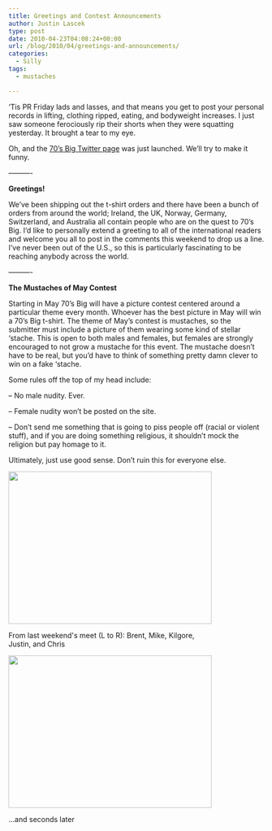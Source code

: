 ```yaml
---
title: Greetings and Contest Announcements
author: Justin Lascek
type: post
date: 2010-04-23T04:08:24+00:00
url: /blog/2010/04/greetings-and-announcements/
categories:
  - Silly
tags:
  - mustaches

---
```

&#8216;Tis PR Friday lads and lasses, and that means you get to post your personal records in lifting, clothing ripped, eating, and bodyweight increases. I just saw someone ferociously rip their shorts when they were squatting yesterday. It brought a tear to my eye.
  

  
Oh, and the [70&#8217;s Big Twitter page][1] was just launched. We&#8217;ll try to make it funny.
  
&#8212;&#8212;&#8212;-
  

  
**Greetings!**
  
We&#8217;ve been shipping out the t-shirt orders and there have been a bunch of orders from around the world; Ireland, the UK, Norway, Germany, Switzerland, and Australia all contain people who are on the quest to 70&#8217;s Big. I&#8217;d like to personally extend a greeting to all of the international readers and welcome you all to post in the comments this weekend to drop us a line. I&#8217;ve never been out of the U.S., so this is particularly fascinating to be reaching anybody across the world.
  

  
&#8212;&#8212;&#8212;-
  

  
**The Mustaches of May Contest**
  
Starting in May 70&#8217;s Big will have a picture contest centered around a particular theme every month. Whoever has the best picture in May will win a 70&#8217;s Big t-shirt. The theme of May&#8217;s contest is mustaches, so the submitter must include a picture of them wearing some kind of stellar &#8216;stache. This is open to both males and females, but females are strongly encouraged to not grow a mustache for this event. The mustache doesn&#8217;t have to be real, but you&#8217;d have to think of something pretty damn clever to win on a fake &#8216;stache.
  

  
Some rules off the top of my head include:
  
&#8211; No male nudity. Ever.
  
&#8211; Female nudity won&#8217;t be posted on the site.
  
&#8211; Don&#8217;t send me something that is going to piss people off (racial or violent stuff), and if you are doing something religious, it shouldn&#8217;t mock the religion but pay homage to it.
  

  
Ultimately, just use good sense. Don&#8217;t ruin this for everyone else.
  

  


<div id="attachment_1644" style="width: 410px" class="wp-caption aligncenter">
  <img aria-describedby="caption-attachment-1644" data-attachment-id="1644" data-permalink="/blog/2010/04/greetings-and-announcements/dsc04438/" data-orig-file="/2010/04/DSC04438.jpg" data-orig-size="600,450" data-comments-opened="1" data-image-meta="{&quot;aperture&quot;:&quot;0&quot;,&quot;credit&quot;:&quot;&quot;,&quot;camera&quot;:&quot;&quot;,&quot;caption&quot;:&quot;&quot;,&quot;created_timestamp&quot;:&quot;0&quot;,&quot;copyright&quot;:&quot;&quot;,&quot;focal_length&quot;:&quot;0&quot;,&quot;iso&quot;:&quot;0&quot;,&quot;shutter_speed&quot;:&quot;0&quot;,&quot;title&quot;:&quot;&quot;}" data-image-title="DSC04438" data-image-description="" data-medium-file="/2010/04/DSC04438-400x300.jpg" data-large-file="/2010/04/DSC04438.jpg" src="/2010/04/DSC04438-400x300.jpg" alt="" title="DSC04438" width="400" height="300" class="size-medium wp-image-1644" srcset="/2010/04/DSC04438-400x300.jpg 400w, /2010/04/DSC04438.jpg 600w" sizes="(max-width: 400px) 100vw, 400px" />
  
  <p id="caption-attachment-1644" class="wp-caption-text">
    From last weekend's meet (L to R): Brent, Mike, Kilgore, Justin, and Chris
  </p>
</div>


  

  


<div id="attachment_1645" style="width: 410px" class="wp-caption aligncenter">
  <img aria-describedby="caption-attachment-1645" data-attachment-id="1645" data-permalink="/blog/2010/04/greetings-and-announcements/dsc04439/" data-orig-file="/2010/04/DSC04439.jpg" data-orig-size="600,450" data-comments-opened="1" data-image-meta="{&quot;aperture&quot;:&quot;0&quot;,&quot;credit&quot;:&quot;&quot;,&quot;camera&quot;:&quot;&quot;,&quot;caption&quot;:&quot;&quot;,&quot;created_timestamp&quot;:&quot;0&quot;,&quot;copyright&quot;:&quot;&quot;,&quot;focal_length&quot;:&quot;0&quot;,&quot;iso&quot;:&quot;0&quot;,&quot;shutter_speed&quot;:&quot;0&quot;,&quot;title&quot;:&quot;&quot;}" data-image-title="DSC04439" data-image-description="" data-medium-file="/2010/04/DSC04439-400x300.jpg" data-large-file="/2010/04/DSC04439.jpg" src="/2010/04/DSC04439-400x300.jpg" alt="" title="DSC04439" width="400" height="300" class="size-medium wp-image-1645" srcset="/2010/04/DSC04439-400x300.jpg 400w, /2010/04/DSC04439.jpg 600w" sizes="(max-width: 400px) 100vw, 400px" />
  
  <p id="caption-attachment-1645" class="wp-caption-text">
    ...and seconds later
  </p>
</div>

 [1]: http://twitter.com/70sBig
